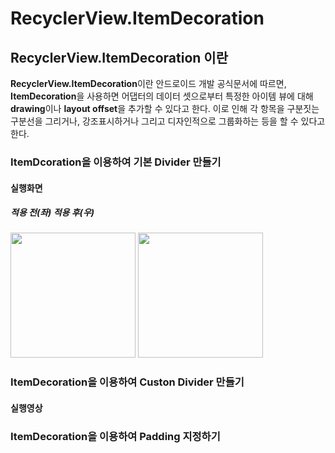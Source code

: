 # RecyclerView.ItemDecoration

## RecyclerView.ItemDecoration 이란
**RecyclerView.ItemDecoration**이란 안드로이드 개발 공식문서에 따르면, 
**ItemDecoration**을 사용하면 어댑터의 데이터 셋으로부터 특정한 아이템 뷰에 대해 **drawing**이나 **layout offset**을 추가할 수 있다고 한다.
이로 인해 각 항목을 구분짓는 구분선을 그리거나, 강조표시하거나 그리고 디자인적으로 그룹화하는 등을 할 수 있다고 한다.

### ItemDcoration을 이용하여 기본 Divider 만들기
#### 실행화면
##### 적용 전(좌) 적용 후(우)
<img src="https://user-images.githubusercontent.com/40654227/188630330-2c5a8b92-42bf-4125-a3f0-f1223fe025c1.png" width=200 align=left/>
<img src="https://user-images.githubusercontent.com/40654227/188630668-ea4f37d8-00ab-48b1-a16f-121f9c0efd27.png" width=200 align=right/>



### ItemDecoration을 이용하여 Custon Divider 만들기
#### 실행영상

### ItemDecoration을 이용하여 Padding 지정하기
